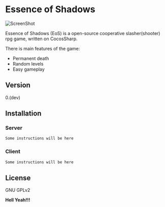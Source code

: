 Essence of Shadows
=========
![ScreenShot](https://photos-2.dropbox.com/t/0/AABU32gCq2CKbElAudTi_Rrh8_dE737I5ikOl8pVY2L3Og/12/65203295/png/1024x768/3/1411315200/0/2/Cardinal2colorBig.png/b1EDWWk1m5cby4bjRkVAMGAmfL-6vx-ErhBARpWR7Ek)

Essence of Shadows (EoS) is a open-source cooperative slasher(shooter) rpg game, written on CocosSharp.

There is main features of the game:
  - Permanent death
  - Random levels
  - Easy gameplay

Version
----

0.(dev)


Installation
--------------

### Server

```sh
Some instructions will be here
```

### Client

```sh
Some instructions will be here
```


License
----

GNU GPLv2


**Hell Yeah!!!**
